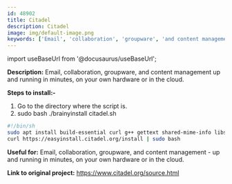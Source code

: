 ```yaml
---
id: 48902
title: Citadel
description: Citadel
image: img/default-image.png
keywords: ['Email', 'collaboration', 'groupware', 'and content management - up and running in minutes', 'on your own hardware or in the cloud']
---
```



import useBaseUrl from '@docusaurus/useBaseUrl';


**Description:** Email, collaboration, groupware, and content management up and running in minutes, on your own hardware or in the cloud.

**Steps to install:-**

1. Go to the directory where the script is.
1. sudo bash ./brainyinstall citadel.sh
```bash
#!/bin/sh
sudo apt install build-essential curl g++ gettext shared-mime-info libssl-dev zlib1g-dev 
curl https://easyinstall.citadel.org/install | sudo bash
```
**Useful for:** Email, collaboration, groupware, and content management - up and running in minutes, on your own hardware or in the cloud.

**Link to original project:** https://www.citadel.org/source.html